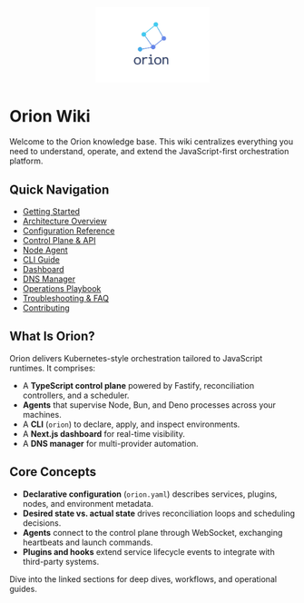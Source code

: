 <p align="center">
  <img src="../assets/Orion-logo_nobg.png" alt="Orion logo" width="200" />
</p>

# Orion Wiki

Welcome to the Orion knowledge base. This wiki centralizes everything you need to understand, operate, and extend the JavaScript-first orchestration platform.

## Quick Navigation

- [Getting Started](Getting-Started.md)
- [Architecture Overview](Architecture.md)
- [Configuration Reference](Configuration.md)
- [Control Plane & API](Control-Plane.md)
- [Node Agent](Agent.md)
- [CLI Guide](CLI.md)
- [Dashboard](Dashboard.md)
- [DNS Manager](DNS-Manager.md)
- [Operations Playbook](Operations.md)
- [Troubleshooting & FAQ](Troubleshooting.md)
- [Contributing](Contributing.md)

## What Is Orion?

Orion delivers Kubernetes-style orchestration tailored to JavaScript runtimes. It comprises:

- A **TypeScript control plane** powered by Fastify, reconciliation controllers, and a scheduler.
- **Agents** that supervise Node, Bun, and Deno processes across your machines.
- A **CLI** (`orion`) to declare, apply, and inspect environments.
- A **Next.js dashboard** for real-time visibility.
- A **DNS manager** for multi-provider automation.

## Core Concepts

- **Declarative configuration** (`orion.yaml`) describes services, plugins, nodes, and environment metadata.
- **Desired state vs. actual state** drives reconciliation loops and scheduling decisions.
- **Agents** connect to the control plane through WebSocket, exchanging heartbeats and launch commands.
- **Plugins and hooks** extend service lifecycle events to integrate with third-party systems.

Dive into the linked sections for deep dives, workflows, and operational guides.
